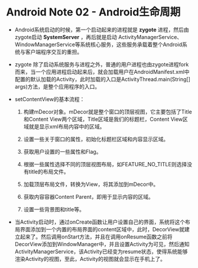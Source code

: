 # Android Note 02 - Android生命周期

* Android系统启动的时候，第一个启动起来的进程就是 **zygote** 进程，然后由zygote启动 **SystemServer** ，再后就是启动 ActivityManagerService、WindowManagerService等系统核心服务，这些服务承载着整个Android系统与客户端程序交互的重担。

* zygote 除了启动系统服务与进程之外，普通的用户进程也由zygote进程fork而来，当一个应用进程启动起来后，就会加载用户在AndroidManifest.xml中配置的默认加载的Activity，此时加载的入口是ActivityThread.main(String[] args)方法，是整个应用程序的入口。

* setContentView的基本流程：
  1. 构建mDecor对象。mDecor就是整个窗口的顶层视图，它主要包括了Title和Content View两个区域，Title区域是我们的标题栏，Content View区域就是显示xml布局内容中的区域。

  2. 设置一些关于窗口的属性，初始化标题栏区域和内容显示区域。

    1. 获取用户设置的一些属性和Flag。
    2. 根据一些属性选择不同的顶层视图布局，如FEATURE_NO_TITLE则选择没有title的布局文件。
    3. 加载顶层布局文件，转换为View，将其添加到mDecor中。
    4. 获取内容容器Content Parent，即用于显示内容的区域。
    5. 设置一些背景图和title等。


* 当Activity启动时，通过onCreate函数让用户设置自己的界面，系统将这个布局界面添加到一个内置的布局界面的content区域中，此时，DecorView就建立起来了。然后调用onStart方法，并且在调用onResume函数之前将DecorView添加到WindowManager中，并且设置Activity为可见，然后通知ActivityManagerService，该Activity已经变为resume状态，使得系统能够渲染Activity的视图，至此，Activity的视图就会显示在手机上了。
